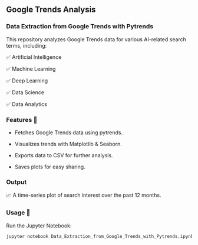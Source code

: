 ## Google Trends Analysis


### Data Extraction from Google Trends with Pytrends

This repository analyzes Google Trends data for various AI-related search terms, including:

✅ Artificial Intelligence

✅ Machine Learning

✅ Deep Learning

✅ Data Science

✅ Data Analytics



### Features 🚀

* Fetches Google Trends data using pytrends.
    
* Visualizes trends with Matplotlib & Seaborn.
    
* Exports data to CSV for further analysis.
    
* Saves plots for easy sharing.
    


### Output

📈 A time-series plot of search interest over the past 12 months.


### Usage 📌

Run the Jupyter Notebook:


```bash
jupyter notebook Data_Extraction_from_Google_Trends_with_Pytrends.ipynb
```
